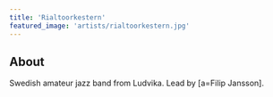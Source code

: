 ```yaml
---
title: 'Rialtoorkestern'
featured_image: 'artists/rialtoorkestern.jpg'
---
```


## About

Swedish amateur jazz band from Ludvika. Lead by [a=Filip Jansson].
